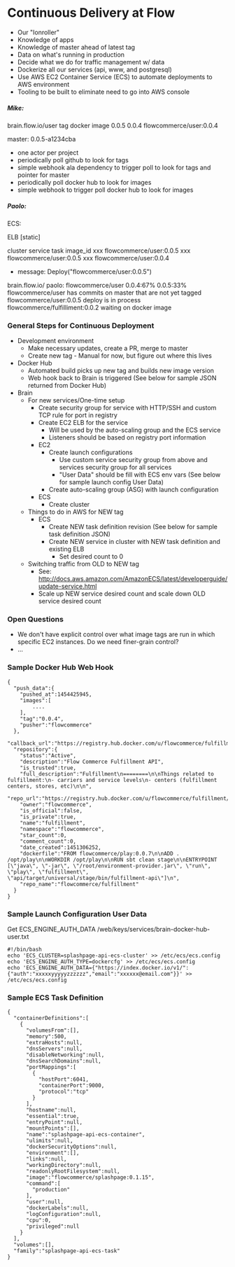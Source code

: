 # Continuous Delivery at Flow

- Our "Ionroller"
- Knowledge of apps
- Knowledge of master ahead of latest tag
- Data on what's running in production
- Decide what we do for traffic management w/ data
- Dockerize all our services (api, www, and postgresql)
- Use AWS EC2 Container Service (ECS) to automate deployments to AWS environment
- Tooling to be built to eliminate need to go into AWS console

##### Mike:

brain.flow.io/user
  tag     docker image
  0.0.5   <not yet available>
  0.0.4   flowcommerce/user:0.0.4

master: 0.0.5-a1234cba

- one actor per project
- periodically poll github to look for tags
- simple webhook ala dependency to trigger poll to look for tags and pointer for master
- periodically poll docker hub to look for images
- simple webhook to trigger poll docker hub to look for images

##### Paolo:

ECS:

  ELB [static]

  cluster   service   task  image_id
  xxx                       flowcommerce/user:0.0.5
  xxx                       flowcommerce/user:0.0.5
  xxx                       flowcommerce/user:0.0.4

  - message: Deploy("flowcommerce/user:0.0.5")

  brain.flow.io/
  paolo: flowcommerce/user     0.0.4:67%     0.0.5:33%
    flowcommerce/user has commits on master that are not yet tagged
    flowcommerce/user:0.0.5 deploy is in process
    flowcommerce/fulfilliment:0.0.2 waiting on docker image

### General Steps for Continuous Deployment

- Development environment
  - Make necessary updates, create a PR, merge to master
  - Create new tag - Manual for now, but figure out where this lives
- Docker Hub
  - Automated build picks up new tag and builds new image version
  - Web hook back to Brain is triggered (See below for sample JSON returned from Docker Hub)
- Brain
  - For new services/One-time setup
    - Create security group for service with HTTP/SSH and custom TCP rule for port in registry
    - Create EC2 ELB for the service
      - Will be used by the auto-scaling group and the ECS service
      - Listeners should be based on registry port information  
    - EC2
      - Create launch configurations
        - Use custom service security group from above and services security group for all services
        - "User Data" should be fill with ECS env vars (See below for sample launch config User Data)
      - Create auto-scaling group (ASG) with launch configuration
    - ECS
      - Create cluster
  - Things to do in AWS for NEW tag
    - ECS
      - Create NEW task definition revision (See below for sample task definition JSON)
      - Create NEW service in cluster with NEW task definition and existing ELB
        - Set desired count to 0
  - Switching traffic from OLD to NEW tag
    - See: http://docs.aws.amazon.com/AmazonECS/latest/developerguide/update-service.html
    - Scale up NEW service desired count and scale down OLD service desired count

### Open Questions

- We don't have explicit control over what image tags are run in which specific EC2 instances. Do we need finer-grain control?
- ...

### Sample Docker Hub Web Hook

```
{
  "push_data":{
    "pushed_at":1454425945,
    "images":[
		....
    ],
    "tag":"0.0.4",
    "pusher":"flowcommerce"
  },
  "callback_url":"https://registry.hub.docker.com/u/flowcommerce/fulfillment/hook/2fij20bc20ce44d2cf140ej0cfeci01f5/",
  "repository":{
    "status":"Active",
    "description":"Flow Commerce Fulfillment API",
    "is_trusted":true,
    "full_description":"Fulfillment\n========\n\nThings related to fulfillment:\n- carriers and service levels\n- centers (fulfillment centers, stores, etc)\n\n",
    "repo_url":"https://registry.hub.docker.com/u/flowcommerce/fulfillment/",
    "owner":"flowcommerce",
    "is_official":false,
    "is_private":true,
    "name":"fulfillment",
    "namespace":"flowcommerce",
    "star_count":0,
    "comment_count":0,
    "date_created":1451306252,
    "dockerfile":"FROM flowcommerce/play:0.0.7\n\nADD . /opt/play\n\nWORKDIR /opt/play\n\nRUN sbt clean stage\n\nENTRYPOINT [\"java\", \"-jar\", \"/root/environment-provider.jar\", \"run\", \"play\", \"fulfillment\", \"api/target/universal/stage/bin/fulfillment-api\"]\n",
    "repo_name":"flowcommerce/fulfillment"
  }
}
```

### Sample Launch Configuration User Data

Get ECS_ENGINE_AUTH_DATA /web/keys/services/brain-docker-hub-user.txt

```
#!/bin/bash
echo 'ECS_CLUSTER=splashpage-api-ecs-cluster' >> /etc/ecs/ecs.config
echo 'ECS_ENGINE_AUTH_TYPE=dockercfg' >> /etc/ecs/ecs.config
echo 'ECS_ENGINE_AUTH_DATA={"https://index.docker.io/v1/":{"auth":"xxxxxyyyyyzzzzzz","email":"xxxxxx@email.com"}}' >> /etc/ecs/ecs.config
```

### Sample ECS Task Definition

```
{
  "containerDefinitions":[
    {
      "volumesFrom":[],
      "memory":500,
      "extraHosts":null,
      "dnsServers":null,
      "disableNetworking":null,
      "dnsSearchDomains":null,
      "portMappings":[
        {
          "hostPort":6041,
          "containerPort":9000,
          "protocol":"tcp"
        }
      ],
      "hostname":null,
      "essential":true,
      "entryPoint":null,
      "mountPoints":[],
      "name":"splashpage-api-ecs-container",
      "ulimits":null,
      "dockerSecurityOptions":null,
      "environment":[],
      "links":null,
      "workingDirectory":null,
      "readonlyRootFilesystem":null,
      "image":"flowcommerce/splashpage:0.1.15",
      "command":[
        "production"
      ],
      "user":null,
      "dockerLabels":null,
      "logConfiguration":null,
      "cpu":0,
      "privileged":null
    }
  ],
  "volumes":[],
  "family":"splashpage-api-ecs-task"
}
```
